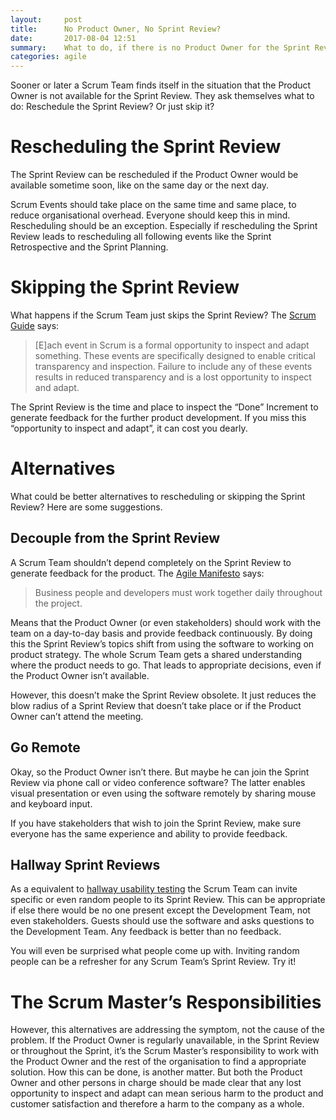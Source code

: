 ```yaml
---
layout:     post
title:      No Product Owner, No Sprint Review?
date:       2017-08-04 12:51
summary:    What to do, if there is no Product Owner for the Sprint Review
categories: agile
---
```


Sooner or later a Scrum Team finds itself in the situation that the Product Owner is not available for the Sprint Review. They ask themselves what to do: Reschedule the Sprint Review? Or just skip it?

# Rescheduling the Sprint Review

The Sprint Review can be rescheduled if the Product Owner would be available sometime soon, like on the same day or the next day.

Scrum Events should take place on the same time and same place, to reduce organisational overhead. Everyone should keep this in mind. Rescheduling should be an exception. Especially if rescheduling the Sprint Review leads to rescheduling all following events like the Sprint Retrospective and the Sprint Planning.

# Skipping the Sprint Review

What happens if the Scrum Team just skips the Sprint Review? The [Scrum Guide](http://scrumguides.org/scrum-guide.html) says:

> [E]ach event in Scrum is a formal opportunity to inspect and adapt something. These events are specifically designed to enable critical transparency and inspection. Failure to include any of these events results in reduced transparency and is a lost opportunity to inspect and adapt.

The Sprint Review is the time and place to inspect the “Done” Increment to generate feedback for the further product development. If you miss this “opportunity to inspect and adapt”, it can cost you dearly.

# Alternatives

What could be better alternatives to rescheduling or skipping the Sprint Review? Here are some suggestions.

## Decouple from the Sprint Review

A Scrum Team shouldn’t depend completely on the Sprint Review to generate feedback for the product. The [Agile Manifesto](http://agilemanifesto.org/principles.html) says:

> Business people and developers must work together daily throughout the project.

Means that the Product Owner (or even stakeholders) should work with the team on a day-to-day basis and provide feedback continuously. By doing this the Sprint Review’s topics shift from using the software to working on product strategy. The whole Scrum Team gets a shared understanding where the product needs to go. That leads to appropriate decisions, even if the Product Owner isn’t available.

However, this doesn’t make the Sprint Review obsolete. It just reduces the blow radius of a Sprint Review that doesn’t take place or if the Product Owner can’t attend the meeting.

## Go Remote

Okay, so the Product Owner isn’t there. But maybe he can join the Sprint Review via phone call or video conference software? The latter enables visual presentation or even using the software remotely by sharing mouse and keyboard input.

If you have stakeholders that wish to join the Sprint Review, make sure everyone has the same experience and ability to provide feedback.

## Hallway Sprint Reviews

As a equivalent to [hallway usability testing](https://en.wikipedia.org/wiki/Usability_testing#Hallway_testing) the Scrum Team can invite specific or even random people to its Sprint Review. This can be appropriate if else there would be no one present except the Development Team, not even stakeholders. Guests should use the software and asks questions to the Development Team. Any feedback is better than no feedback.

You will even be surprised what people come up with. Inviting random people can be a refresher for any Scrum Team’s Sprint Review. Try it!

# The Scrum Master’s Responsibilities

However, this alternatives are addressing the symptom, not the cause of the problem. If the Product Owner is regularly unavailable, in the Sprint Review or throughout the Sprint, it’s the Scrum Master’s responsibility to work with the Product Owner and the rest of the organisation to find a appropriate solution. How this can be done, is another matter. But both the Product Owner and other persons in charge should be made clear that any lost opportunity to inspect and adapt can mean serious harm to the product and customer satisfaction and therefore a harm to the company as a whole.
